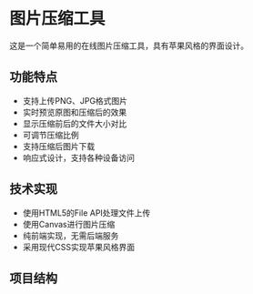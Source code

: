 # 图片压缩工具

这是一个简单易用的在线图片压缩工具，具有苹果风格的界面设计。

## 功能特点

- 支持上传PNG、JPG格式图片
- 实时预览原图和压缩后的效果
- 显示压缩前后的文件大小对比
- 可调节压缩比例
- 支持压缩后图片下载
- 响应式设计，支持各种设备访问

## 技术实现

- 使用HTML5的File API处理文件上传
- 使用Canvas进行图片压缩
- 纯前端实现，无需后端服务
- 采用现代CSS实现苹果风格界面

## 项目结构 